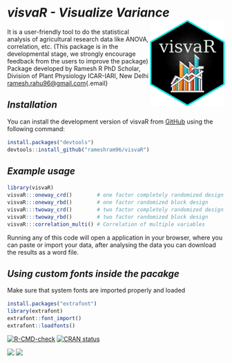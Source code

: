 # *visvaR - Visualize Variance* <img src="man/figures/visvaRlogo.png" align="right" height="200" style="float:right; height:200px;"/>

It is a user-friendly tool to do the statistical analysis of agricultural research data like ANOVA, correlation, etc. (This package is in the developmental stage, we strongly encourage feedback from the users to improve the package) Package developed by Ramesh R PhD Scholar, Division of Plant Physiology ICAR-IARI, New Delhi [ramesh.rahu96\@gmail.com](mailto:ramesh.rahu96@gmail.com){.email}

## *Installation*

You can install the development version of visvaR from [GitHub](https://github.com/rameshram96/visvaR) using the following command:

``` r
install.packages("devtools")
devtools::install_github("rameshram96/visvaR")
```

## *Example usage*

``` r
library(visvaR)
visvaR:::oneway_crd()        # one factor completely randomized design 
visvaR:::oneway_rbd()        # one factor randomized block design 
visvaR:::twoway_crd()        # two factor completely randomized design 
visvaR:::twoway_rbd()        # two factor randomized block design 
visvaR:::correlation_multi() # Correlation of multiple variables 
```

Running any of this code will open a application in your browser, where you can paste or import your data, after analysing the data you can download the results as a word file.

## *Using custom fonts inside the pacakge*

Make sure that system fonts are imported properly and loaded

``` r
install.packages("extrafont")
library(extrafont)
extrafont::font_import()
extrafont::loadfonts()
```

<!-- badges: start -->

[![R-CMD-check](https://github.com/rameshram96/visvaR/actions/workflows/R-CMD-check.yaml/badge.svg)](https://github.com/rameshram96/visvaR/actions/workflows/R-CMD-check.yaml) [![CRAN status](https://www.r-pkg.org/badges/version/visvaR)](https://CRAN.R-project.org/package=visvaR)
<!-- badges: end -->
<!-- badges: start -->
![](https://cranlogs.r-pkg.org/badges/visvaR)
![](https://cranlogs.r-pkg.org/badges/grand-total/visvaR)
<!-- badges: end -->

